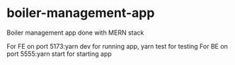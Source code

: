 # boiler-management-app

Boiler management app done with MERN stack

For FE on port 5173:yarn dev for running app, yarn test for testing
For BE on port 5555:yarn start for starting app
